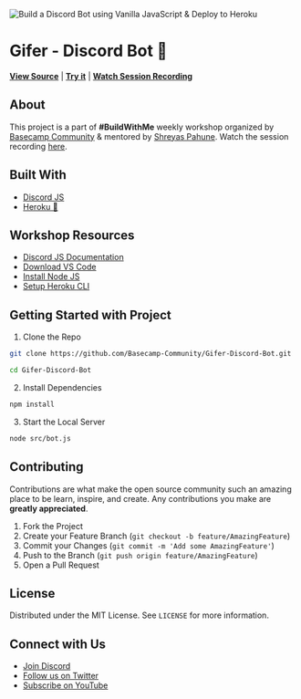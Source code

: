 ![Build a Discord Bot using Vanilla JavaScript & Deploy to Heroku](https://user-images.githubusercontent.com/59148052/125574700-ac6df755-1340-4e87-8319-4e29ebcaa30c.png)

# Gifer - Discord Bot 🤖


[**View Source**](https://github.com/Basecamp-Community/Gifer-Discord-Bot) | [**Try it**]() | [**Watch Session Recording**](https://youtu.be/FAbGyOPxw-U)


## About
This project is a part of **#BuildWithMe** weekly workshop organized by [Basecamp Community](https://github.com/Basecamp-Community) & mentored by [Shreyas Pahune](https://github.com/shreyazz). Watch the session recording [here](https://youtu.be/FAbGyOPxw-U).


## Built With

- [Discord JS](https://discord.js.org/)
- [Heroku 🚀](https://www.heroku.com/)

## Workshop Resources
<!-- - [React Basics Presentation Slides](https://tinyurl.com/2zzhdnx3) -->
- [Discord JS Documentation](https://discord.js.org/#/docs/main/stable/general/welcome)
- [Download VS Code](https://code.visualstudio.com/download)
- [Install Node JS](https://nodejs.org/en/download/)
- [Setup Heroku CLI](https://devcenter.heroku.com/articles/heroku-cli)

## Getting Started with Project
1. Clone the Repo
```bash
git clone https://github.com/Basecamp-Community/Gifer-Discord-Bot.git

cd Gifer-Discord-Bot
```
2. Install Dependencies
```bash
npm install
```
3. Start the Local Server
```bash
node src/bot.js
```

## Contributing

Contributions are what make the open source community such an amazing place to be learn, inspire, and create. Any contributions you make are **greatly appreciated**.

1. Fork the Project
2. Create your Feature Branch (`git checkout -b feature/AmazingFeature`)
3. Commit your Changes (`git commit -m 'Add some AmazingFeature'`)
4. Push to the Branch (`git push origin feature/AmazingFeature`)
5. Open a Pull Request

## License

Distributed under the MIT License. See `LICENSE` for more information.

## Connect with Us
- [Join Discord](http://bit.ly/basecamp-discord)
- [Follow us on Twitter](https://twitter.com/basecampxd)
- [Subscribe on YouTube](https://bit.ly/basecamp-subscribe)
